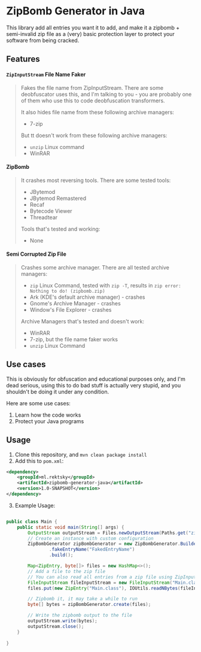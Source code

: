 # ZipBomb Generator in Java

This library add all entries you want it to add, and make it a zipbomb + semi-invalid zip file as a (very) basic 
protection layer to protect your software from being cracked.

## Features
#### **`ZipInputStream` File Name Faker**
> Fakes the file name from ZipInputStream. There are some deobfuscator uses this, and I'm talking to
> you - you are probably one of them who use this to code deobfuscation transformers.
> 
> It also hides file name from these following archive managers:
>  - 7-zip
> 
> But tt doesn't work from these following archive managers:
>  - `unzip` Linux command
>  - WinRAR

#### **ZipBomb**
> It crashes most reversing tools. There are some tested tools:
>  - JBytemod
>  - JBytemod Remastered
>  - Recaf
>  - Bytecode Viewer
>  - Threadtear
> 
> Tools that's tested and working:
>  - None

#### **Semi Corrupted Zip File**
> Crashes some archive manager. There are all tested archive managers:
>  - `zip` Linux Command, tested with `zip -T`, results in `zip error: Nothing to do! (zipbomb.zip)`
>  - Ark (KDE's default archive manager) - crashes
>  - Gnome's Archive Manager - crashes
>  - Window's File Explorer - crashes
> 
> Archive Managers that's tested and doesn't work:
>  - WinRAR
>  - 7-zip, but the file name faker works
>  - `unzip` Linux Command



## Use cases
This is obviously for obfuscation and educational purposes only, and I'm dead serious, using this
to do bad stuff is actually very stupid, and you shouldn't be doing it under any condition.

Here are some use cases:
1. Learn how the code works
2. Protect your Java programs

## Usage
1. Clone this repository, and `mvn clean package install`
2. Add this to `pom.xml`:
```xml
<dependency>
    <groupId>ml.rektsky</groupId>
    <artifactId>zipbomb-generator-java</artifactId>
    <version>1.0-SNAPSHOT</version>
</dependency> 
```
3. Example Usage:
```java

public class Main {
    public static void main(String[] args) {
        OutputStream outputStream = Files.newOutputStream(Paths.get("zipbomb.zip"));
        // Create an instance with custom configuration
        ZipBombGenerator zipBombGenerator = new ZipBombGenerator.Builder(index -> "T-" + index + ".class", (short) (Short.MAX_VALUE - 1), Integer.MAX_VALUE - 2)
                .fakeEntryName("FakedEntryName")
                .build();

        Map<ZipEntry, byte[]> files = new HashMap<>();
        // Add a file to the zip file
        // You can also read all entries from a zip file using ZipInputStream
        FileInputStream fileInputStream = new FileInputStream("Main.class");
        files.put(new ZipEntry("Main.class"), IOUtils.readNBytes(fileInputStream, Integer.MAX_VALUE));

        // Zipbomb it, it may take a while to run
        byte[] bytes = zipBombGenerator.create(files);

        // Write the zipbomb output to the file
        outputStream.write(bytes);
        outputStream.close();
    }
    
}
```